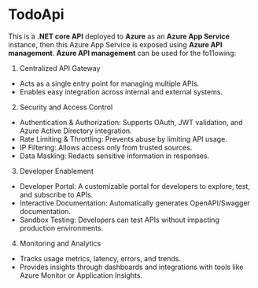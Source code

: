 # TodoApi

This is a **.NET core API** deployed to **Azure** as an **Azure App Service** instance, then this Azure App Service is exposed using **Azure API management**. **Azure API management** can be used for the fo11owing:

1. Centralized API Gateway
- Acts as a single entry point for managing multiple APIs.
- Enables easy integration across internal and external systems.
2. Security and Access Control
- Authentication & Authorization: Supports OAuth, JWT validation, and Azure Active Directory integration.
- Rate Limiting & Throttling: Prevents abuse by limiting API usage.
- IP Filtering: Allows access only from trusted sources.
- Data Masking: Redacts sensitive information in responses.
3. Developer Enablement
- Developer Portal: A customizable portal for developers to explore, test, and subscribe to APIs.
- Interactive Documentation: Automatically generates OpenAPI/Swagger documentation.
- Sandbox Testing: Developers can test APIs without impacting production environments.
4. Monitoring and Analytics
- Tracks usage metrics, latency, errors, and trends.
- Provides insights through dashboards and integrations with tools like Azure Monitor or Application Insights.
